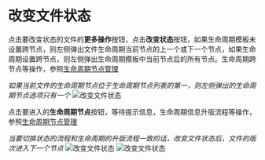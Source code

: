 # 改变文件状态
点击要改变状态的文件的**更多操作**按钮，点击**改变状态**按钮，如果生命周期模板未设置跨节点，则左侧弹出文件生命周期当前节点的上一个或下一个节点，如果生命周期设置跨节点，则左侧弹出生命周期模板中当前节点后的所有节点。生命周期跨节点等操作，参照[生命周期节点管理](/pages/gostart/setup/Lifecycle%20node%20management.md)

*如果当前文件的生命周期节点位于生命周期节点列表的第一，则左侧弹出的生命周期节点选项只有一个*
![改变文件状态](/pic/project/filestatus/changestatus1.jpg)



点击要进入的**生命周期节点**按钮，等待提示信息，生命周期信息升版流程等操作，参照[生命周期节点管理](/pages/gostart/setup/Lifecycle%20node%20management.md)

*当要切换状态的流程和生命周期的升版流程一致的话，改变文件状态后，文件的版次进入下一个节点*
![改变文件状态](/pic/project/filestatus/changestatus2.jpg)
![改变文件状态](/pic/project/filestatus/changestatus3.jpg)
